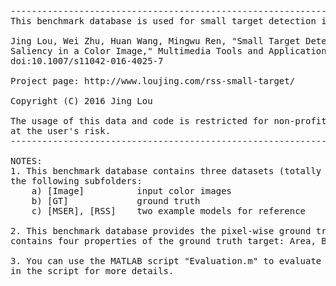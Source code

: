 <pre>
------------------------------------------------------------------------------------------------------
This benchmark database is used for small target detection in the following paper: 

Jing Lou, Wei Zhu, Huan Wang, Mingwu Ren, "Small Target Detection Combining Regional Stability and 
Saliency in a Color Image," Multimedia Tools and Applications, pp. 1-18, 2016. 
doi:10.1007/s11042-016-4025-7

Project page: http://www.loujing.com/rss-small-target/

Copyright (C) 2016 Jing Lou

The usage of this data and code is restricted for non-profit research usage only and using of the code is 
at the user's risk.
------------------------------------------------------------------------------------------------------

NOTES:
1. This benchmark database contains three datasets (totally 1,093 color images). Each dataset folder includes 
the following subfolders:
	a) [Image]			input color images
	b) [GT]				ground truth
	c) [MSER], [RSS]	two example models for reference

2. This benchmark database provides the pixel-wise ground truth for each input image. In [GT], each MAT file 
contains four properties of the ground truth target: Area, Boundary, Bounding Box, and Pixel List.

3. You can use the MATLAB script "Evaluation.m" to evaluate your detection results. Please read the help text
in the script for more details.

</pre>